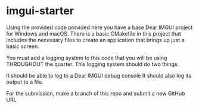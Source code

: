 # imgui-starter

Using the provided code provided here you have a base Dear IMGUI project for Windows and macOS. There is a basic CMakefile in this project that includes the necessary files to create an application that brings up just a basic screen.

You must add a logging system to this code that you will be using THROUGHOUT the quarter. This logging system should do two things.

It should be able to log to a Dear IMGUI debug console
It should also log its output to a file.

For the submission, make a branch of this repo and submit a new GitHub URL
